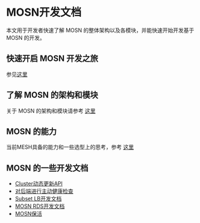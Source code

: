 # MOSN开发文档

本文用于开发者快速了解 MOSN 的整体架构以及各模块，并能快速开始开发基于 MOSN 的开发。

## 快速开启 MOSN 开发之旅

   参见[这里](quickstart.md) 

## 了解 MOSN 的架构和模块   

关于 MOSN 的架构和模块请参考 [这里](../design/architecture.md)

## MOSN 的能力

当前MESH具备的能力和一些选型上的思考，参考 [这里](./MosnAbility.md)

## MOSN 的一些开发文档
   + [Cluster动态更新API](./ClusterUpdateApi.md)
   + [对后端进行主动健康检查](./HealthCheck.md)
   + [Subset LB开发文档](./SubsetLB.md)
   + [MOSN RDS开发文档](./RDS.md)
   + [MOSN保活](./MosnKeepAlive.md)
